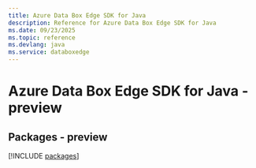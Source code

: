 ```yaml
---
title: Azure Data Box Edge SDK for Java
description: Reference for Azure Data Box Edge SDK for Java
ms.date: 09/23/2025
ms.topic: reference
ms.devlang: java
ms.service: databoxedge
---
```

# Azure Data Box Edge SDK for Java - preview
## Packages - preview
[!INCLUDE [packages](data-box-edge-index.md)]